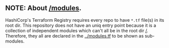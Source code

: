 ## NOTE: About [/modules](/modules).

HashiCorp's Terraform Registry requires every repo to have `*.tf` file(s) in its root dir.
This repository does not have an uniq entry point because it is a collection of independent modules which can't all be in the root dir [/](/../../).
Therefore, they all are declared in the [../modules.tf](../modules.tf) to be shown as sub-modules.
